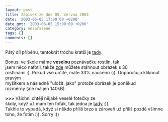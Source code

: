 ```yaml
---
layout: post
title: Zápisek ze dne 05. června 2003
date: '2003-06-05 17:00:00 +0200'
date_gmt: '2003-06-05 15:00:00 +0200'
category: nezařazené
tags: []
comments: []
---
```

<p>Pátý díl příběhu, tentokrát trochu kratší je <a href="art.php?a=serial5.htm">tady</a>.</p>
<p>Bonus: ve škole máme <span style="font-weight:bold">veselou</span> poznávačku rostlin, tak<br />
jsem něco nafotil, takže <a href="%base_url%/assets/old-images/kytinky.jpg">zde</a> můžete stáhnout obrázek s 30<br />
rostlinami :). Pokud vše určíte, máte 33% naučeno :)). Doporučuju kliknout pravým<br />
myšítkem a následně &quot;uložit&nbsp; jako&quot; protože obrázek je poněkud<br />
rozměrný (ale má jen 140kB).</p>
<p><span style="font-weight:bold">&gt;&gt;&gt;</span> Všichni chtějí nějaké veselé fotečky ze<br />
školy, když už mám ten foťák, tak jedna je <a href="%base_url%/assets/old-images/lucka.jpg">tady</a> :)).<br />
Takhle to vypadá, když si někdo příliš brzo a zároveň už příliš pozdě všimne<br />
toho, že fotím :)). Sorry :))</p>
